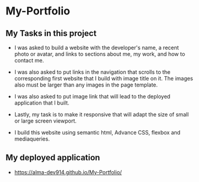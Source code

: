 # My-Portfolio

## My Tasks in this project
* I was asked to build a website with the developer's name, a recent photo or avatar, and links to sections about me, my work, and how to contact me.

* I was also asked to put links in the navigation that scrolls to the corresponding first website that I build with image title on it. The images also must be larger than any images in the page template.
* I was also asked to put image link that will lead to the deployed application that I built.


* Lastly, my task is to make it responsive that will adapt the size of small or large screen viewport.

* I build this website using semantic html, Advance CSS, flexbox and mediaqueries.

## My deployed application
 *  https://alma-dev914.github.io/My-Portfolio/


